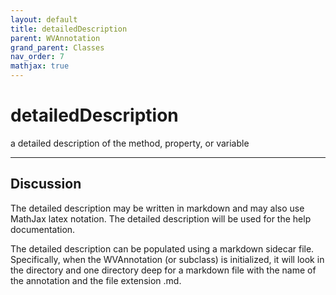 ```yaml
---
layout: default
title: detailedDescription
parent: WVAnnotation
grand_parent: Classes
nav_order: 7
mathjax: true
---
```


#  detailedDescription

a detailed description of the method, property, or variable


---

## Discussion

  The detailed description may be written in markdown and may also
  use MathJax latex notation. The detailed description will be used
  for the help documentation.
 
  The detailed description can be populated using a markdown
  sidecar file. Specifically, when the WVAnnotation (or subclass)
  is initialized, it will look in the directory and one directory
  deep for a markdown file with the name of the annotation and the
  file extension .md.
  
